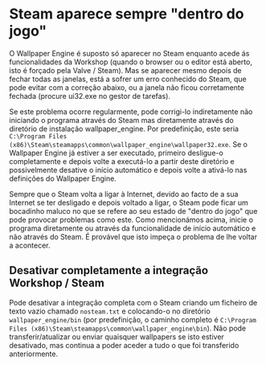 # Steam aparece sempre "dentro do jogo"
O Wallpaper Engine é suposto só aparecer no Steam enquanto acede ás funcionalidades da Workshop (quando o browser ou o editor está aberto, isto é forçado pela Valve / Steam). Mas se aparecer mesmo depois de fechar todas as janelas, está a sofrer um erro conhecido do Steam, que pode evitar com a correção abaixo, ou a janela não ficou corretamente fechada (procure ui32.exe no gestor de tarefas).

Se este problema ocorre regularmente, pode corrigi-lo indiretamente não iniciando o programa através do Steam mas diretamente através do diretório de instalação wallpaper_engine. Por predefinição, este seria `C:\Program Files (x86)\Steam\steamapps\common\wallpaper_engine\wallpaper32.exe`. Se o Wallpaper Engine já estiver a ser executado, primeiro desligue-o completamente e depois volte a executá-lo a partir deste diretório e possivelmente desative o início automático e depois volte a ativá-lo nas definições do Wallpaper Engine.

Sempre que o Steam volta a ligar à Internet, devido ao facto de a sua Internet se ter desligado e depois voltado a ligar, o Steam pode ficar um bocadinho maluco no que se refere ao seu estado de "dentro do jogo" que pode provocar problemas como este. Como mencionámos acima, inicie o programa diretamente ou através da funcionalidade de início automático e não através do Steam. É provável que isto impeça o problema de lhe voltar a acontecer.

## Desativar completamente a integração Workshop / Steam
Pode desativar a integração completa com o Steam criando um ficheiro de texto vazio chamado `nosteam.txt` e colocando-o no diretório `wallpaper_engine/bin` (por predefinição, o caminho completo é `C:\Program Files (x86)\Steam\steamapps\common\wallpaper_engine\bin`). Não pode transferir/atualizar ou enviar quaisquer wallpapers se isto estiver desativado, mas continua a poder aceder a tudo o que foi transferido anteriormente. 